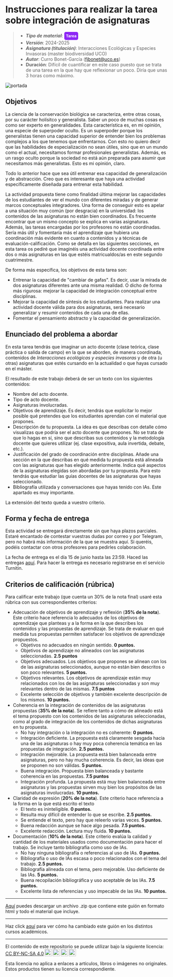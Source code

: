 #  Instrucciones para realizar la tarea sobre integración de asignaturas

> + **_Tipo de material_**: <span style="display: inline-block; font-size: 12px; color: white; background-color: #8D26F5; border-radius: 5px; padding: 5px; font-weight: bold;"> Tarea</span>
> + **_Versión_**: 2024-2025
> + **_Asignatura (titulación)_**: Interacciones Ecológicas y Especies Invasoras (master biodiversidad UCO)
> + **_Autor_**: Curro Bonet-García (fjbonet@uco.es)
> + **Duración**: Difícil de cuantificar en este caso puesto que se trata de una tarea en la que hay que reflexionar un poco. Diría que unas 3 horas como máximo.

![portada](https://raw.githubusercontent.com/aprendiendo-cosas/T_ensayo_integra_asignaturas_gesteco_ccaa/refs/tags/2024_2025/imagenes/portada.png)

## Objetivos 

La ciencia de la conservación biológica se caracteriza, entre otras cosas, por su carácter holísitco y generalista. Saber un poco de muchas cosas es como ser experto en generalidades. Esta característica es, en mi opinión, una especie de superpoder oculto. Es un superpoder porque los generalistas tienen una capacidad superior de entender bien los problemas complejos a los que tenemos que enfrentarnos. Con esto no quiero decir que las habilidades de especialización no sean útiles, sino que en un mundo como el actual, necesitamos formar profesionales generalistas. Además, es un rasgo oculto porque la sociedad no está aún preparada para asumir que necesitamos más generalistas. Esto es mi opinión, claro. 

Todo lo anterior hace que sea útil entrenar esa capacidad de generalización y de abstracción. Creo que es interesante que haya una actividad específicamente diseñada para entrenar esta habilidad.

La actividad propuesta tiene como finalidad última mejorar las capacidades de los estudiantes de ver el mundo con diferentes miradas y de generar marcos conceptuales integradores. Una forma de conseguir esto es apelar a una situación muy común (por desgracia) en la universidad: los contenidos de las asignaturas no están bien coordinados. Es frecuente encontrar que un mismo concepto se explica en varias asignaturas. Además, las tareas encargadas por los profesores no están coordinadas. Sería más útil y fomentaría más el aprendizaje que hubiera una coordinación más evidente en cuanto a contenidos y a técnicas de evaluación-calificación. Como se detalla en las siguientes secciones, en esta tarea os pediré que imaginéis una actividad docente coordinada entre dos o más asignaturas en las que estéis matricualdos/as en este segundo cuatrimestre.

De forma más específica, los objetivos de esta tarea son:
+ Entrenar la capacidad de "cambiar de gafas". Es decir, usar la mirada de dos asignaturas diferentes ante una misma realidad. O dicho de forma más rigurosa: mejorar la capacidad de integración conceptual entre disciplinas.
+ Mejorar la capacidad de síntesis de los estudiantes. Para realizar una actividad docente válida para dos asignaturas, será necesario generalizar y resumir contenidos de cada una de ellas.
+ Fomentar el pensamiento abstracto y la capacidad de generalización.





## Enunciado del problema a abordar

En esta tarea tendrás que imaginar un acto docente (clase teórica, clase práctica o salida de campo) en la que se aborden, de manera coordinada, contenidos de *Interacciones ecológicas y especies invasoras* y de otra (u otras) asignaturas que estés cursando en la actualidad o que hayas cursado en el máster. 

El resultado de este trabajo deberá de ser un texto con los siguientes contenidos:
+ Nombre del acto docente.
+ Tipo de acto docente.
+ Asignaturas involucradas.
+ Objetivos de aprendizaje. Es decir, tendrás que explicitar lo mejor posible qué pretendes que los estudiantes aprendan con el material que propones. 
+ Descripción de tu propuesta. La idea es que describas con detalle cómo visualizas que podría ser el acto docente que propones. No se trata de que lo hagas en sí, sino que describas sus contenidos y la metodología docente que quieres utilizar (ej. clase expositiva, aula invertida, debate, etc.).
+ Justificación del grado de coordinación entre disciplinas. Añade una sección en la que describas en qué medida tu propuesta está alineada con las asignaturas que has elegido anteriormente. Indica qué aspectos de la asignaturas elegidas son abordadas por tu propuesta. Para esto tendrás que estudiar las guías docentes de las asignaturas que hayas seleccionado. 
+ Bibliografía utilizada y conversaciones que hayas tenido con IAs. Este apartado es muy importante.

La extensión del texto queda a vuestro criterio.



## Forma y fecha de entrega 

Esta actividad se entregará directamente sin que haya plazos parciales. Estaré encantado de contestar vuestras dudas por correo y por Telegram, pero no habrá más información de la que se muestra aquí. Si queréis, podéis contactar con otros profesores para pedirles colaboración.

La fecha de entrega es el día 15 de junio hasta las 23:59. Haced las entregas [aquí](https://www.turnitin.com/t_submit.asp?aid=168499185&lang=en_us). Para hacer la entrega es necesario registrarse en el servicio Turnitin.



## Criterios de calificación (rúbrica)

Para calificar este trabajo (que cuenta un 30% de la nota final) usaré esta rúbrica con sus correspondientes criterios:
+ Adecuación de objetivos de aprendizaje y reflexión (**35% de la nota**). Este criterio hace referencia lo adecuados de los objetivos de aprendizaje que planteas y a la forma en la que describes los contenidos y las propuestas de aprendizaje. Se trata de evaluar en qué medida tus propuestas permiten satisfacer los objetivos de aprendizaje propuestos. 
  + Objetivos no adecuados en ningún sentido. **0 puntos.**
  + Objetivos de aprendizaje no alineados con las asignaturas seleccionadas. **2.5 puntos**
  + Objetivos adecuados. Los objetivos que propones se alinean con los de las asignaturas seleccionados, aunque no están bien descritos o son poco relevantes. **5 puntos.**
  + Objetivos relevantes. Los objetivos de aprendizaje están muy relacionados con los de las asignaturas seleccionadas y son muy relevantes dentro de las mismas. **7.5 puntos**
  + Excelente selección de objetivos y también excelente descripción de los mismos. **10 puntos.**
+ Coherencia en la integración de contenidos de las asignaturas propuestas (**35% de la nota**). Se refiere tanto a cómo de alineado está el tema propuesto con los contenidos de las asignaturas seleccionadas, como al grado de integración de los contenidos de dichas asignaturas en tu propuesta.
  + No hay integración o la integración no es coherente: **0 puntos.**
  + Integración deficiente. La propuesta está claramente sesgada hacia una de las asignaturas o hay muy poca coherencia temática en las propuestas de integración. **2.5 puntos.**
  + Integración mejorable. La propuesta está bien balanceada entre asignaturas, pero no hay mucha coherencia. Es decir, las ideas que se proponen no son válidas. **5 puntos.**
  + Buena integración. Propuesta bien balanceada y bastante coherencia en las propuestas. **7.5 puntos**
  + Integración profunda. La propuesta está muy bien balanceada entre asignaturas y las propuestas sirven muy bien los propósitos de las asignaturas involucradas. **10 puntos.**
+ Claridad de expresión (**20% de la nota**). Este criterio hace referencia a la forma en la que está escrito el texto 
  + El texto es ininteligible. **0 puntos.**
  + Resulta muy difícil de entender lo que se escribe. **2.5 puntos.**
  + Se entiende el texto, pero hay que releerlo varias veces. **5 puntos.**
  + Buena redacción aunque se hace algo pesada. **7.5 puntos.**
  + Excelente redacción. Lectura muy fluida. **10 puntos.**
+ Documentación (**10% de la nota**). Este criterio evalúa la calidad y cantidad de los materiales usados como documentación para hacer el trabajo. Se incluye tanto bibliografía como uso de IAs.
  + No hay ninguna bibliografía o referencias al uso de IAs. **0 puntos.**
  + Bibliografía o uso de IAs escasa o poco relacionados con el tema del trabajo. **2.5 puntos.**
  + Bibliografía alineada con el tema, pero mejorable. Uso deficiente de las IAs. **5 puntos.**
  + Buena recopilación bibliográfica y uso aceptable de las IAs. **7.5 puntos.**
  + Excelente lista de referencias y uso impecable de las IAs. **10 puntos.**








****

[Aquí](https://github.com/aprendiendo-cosas/T_ensayo_integra_asignaturas_masterbio_UCO/archive/refs/tags/2024_2025.zip) puedes descargar un archivo .zip que contiene este guión en formato html y todo el material que incluye.

****
Haz click [aquí](https://github.com/aprendiendo-cosas/T_ensayo_integra_asignaturas_masterbio_UCO/releases) para ver cómo ha cambiado este guión en los distintos cursos académicos.

****
 <p xmlns:cc="http://creativecommons.org/ns#" >El contenido de este repositorio se puede utilizar bajo la siguiente licencia:  <a  href="https://creativecommons.org/licenses/by-nc-sa/4.0/?ref=chooser-v1"  target="_blank" rel="license noopener noreferrer"  style="display:inline-block;">CC BY-NC-SA 4.0<img  style="height:22px!important;margin-left:3px;vertical-align:text-bottom;"   src="https://mirrors.creativecommons.org/presskit/icons/cc.svg?ref=chooser-v1"  alt=""><img  style="height:22px!important;margin-left:3px;vertical-align:text-bottom;"   src="https://mirrors.creativecommons.org/presskit/icons/by.svg?ref=chooser-v1"  alt=""><img  style="height:22px!important;margin-left:3px;vertical-align:text-bottom;"   src="https://mirrors.creativecommons.org/presskit/icons/nc.svg?ref=chooser-v1"  alt=""><img  style="height:22px!important;margin-left:3px;vertical-align:text-bottom;"   src="https://mirrors.creativecommons.org/presskit/icons/sa.svg?ref=chooser-v1"  alt=""></a></p> 

<p>Esta licencia no aplica a enlaces a artículos, libros o imágenes no originales. Estos productos tienen su licencia correspondiente.</p>

